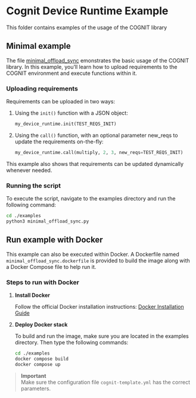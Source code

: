 # Cognit Device Runtime Example

This folder contains examples of the usage of the COGNIT library

## Minimal example

The file [minimal_offload_sync](minimal_offload_sync.py) emonstrates the basic usage of the COGNIT library. In this example, you’ll learn how to upload requirements to the COGNIT environment and execute functions within it.

### Uploading requirements

Requirements can be uploaded in two ways:

1. Using the `init()` function with a JSON object:

    ```python
    my_device_runtime.init(TEST_REQS_INIT)
    ```

2. Using the `call()` function, with an optional parameter new_reqs to update the requirements on-the-fly:

    ```python
    my_device_runtime.call(multiply, 2, 3, new_reqs=TEST_REQS_INIT)
    ```

This example also shows that requirements can be updated dynamically whenever needed.

### Running the script

To execute the script, navigate to the examples directory and run the following command:

```bash
cd ./examples
python3 minimal_offload_sync.py
```

## Run example with Docker

This example can also be executed within Docker. A Dockerfile named `minimal_offload_sync.dockerfile` is provided to build the image along with a Docker Compose file to help run it.

### Steps to run with Docker

1. **Install Docker**

    Follow the official Docker installation instructions: [Docker Installation Guide](https://docs.docker.com/get-docker/)

2. **Deploy Docker stack**

    To build and run the image, make sure you are located in the examples directory. Then type the following commands:

    ```bash
    cd ./examples
    docker compose build
    docker compose up
    ```

> **Important**  
> Make sure the configuration file `cognit-template.yml` has the correct parameters.
